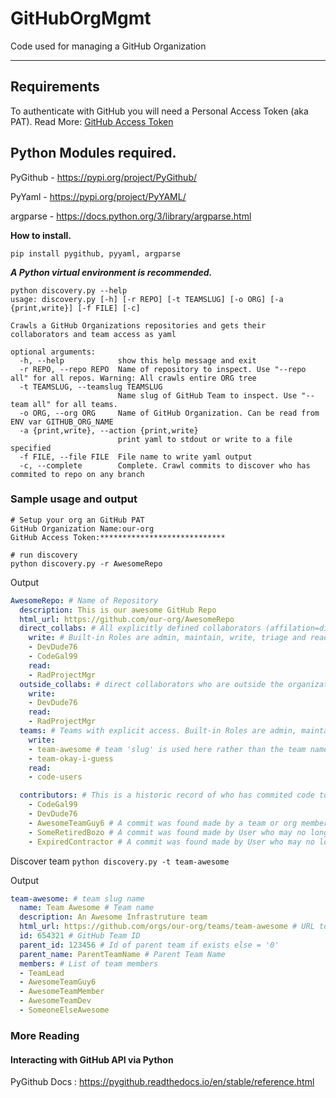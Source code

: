 # GitHubOrgMgmt
Code used for managing a GitHub Organization

---
## Requirements 
To authenticate with GitHub you will need a Personal Access Token (aka PAT).
Read More: [GitHub Access Token](https://docs.github.com/en/authentication/keeping-your-account-and-data-secure/managing-your-personal-access-tokens#creating-a-personal-access-token-classic)

Python Modules required.
---

PyGithub - https://pypi.org/project/PyGithub/

PyYaml - https://pypi.org/project/PyYAML/

argparse - https://docs.python.org/3/library/argparse.html

**How to install.** 
```shell
pip install pygithub, pyyaml, argparse
```
***A Python virtual environment is recommended.***

```
python discovery.py --help
usage: discovery.py [-h] [-r REPO] [-t TEAMSLUG] [-o ORG] [-a {print,write}] [-f FILE] [-c]

Crawls a GitHub Organizations repositories and gets their collaborators and team access as yaml

optional arguments:
  -h, --help            show this help message and exit
  -r REPO, --repo REPO  Name of repository to inspect. Use "--repo all" for all repos. Warning: All crawls entire ORG tree
  -t TEAMSLUG, --teamslug TEAMSLUG
                        Name slug of GitHub Team to inspect. Use "--team all" for all teams.
  -o ORG, --org ORG     Name of GitHub Organization. Can be read from ENV var GITHUB_ORG_NAME
  -a {print,write}, --action {print,write}
                        print yaml to stdout or write to a file specified
  -f FILE, --file FILE  File name to write yaml output
  -c, --complete        Complete. Crawl commits to discover who has commited to repo on any branch
```

### Sample usage and output
```
# Setup your org an GitHub PAT
GitHub Organization Name:our-org
GitHub Access Token:****************************

# run discovery
python discovery.py -r AwesomeRepo
```
Output
```yaml
AwesomeRepo: # Name of Repository
  description: This is our awesome GitHub Repo
  html_url: https://github.com/our-org/AwesomeRepo
  direct_collabs: # All explicitly defined collaborators (affilation=direct) sorted by role.  
    write: # Built-in Roles are admin, maintain, write, triage and read.
    - DevDude76
    - CodeGal99
    read:
    - RadProjectMgr
  outside_collabs: # direct collaborators who are outside the organization membership
    write:
    - DevDude76
    read:
    - RadProjectMgr
  teams: # Teams with explicit access. Built-in Roles are admin, maintain, write, triage and read.
    write:
    - team-awesome # team 'slug' is used here rather than the team name
    - team-okay-i-guess
    read:
    - code-users

  contributors: # This is a historic record of who has commited code to any branch. Not Used for setting values in GH
    - CodeGal99
    - DevDude76  
    - AwesomeTeamGuy6 # A commit was found made by a team or org member
    - SomeRetiredBozo # A commit was found made by User who may no longer be a collab or in a team.
    - ExpiredContractor # A commit was found made by User who may no longer be a collab or in a team.

 ```

Discover team
`python discovery.py -t team-awesome`

Output
```yaml
team-awesome: # team slug name
  name: Team Awesome # Team name
  description: An Awesome Infrastruture team
  html_url: https://github.com/orgs/our-org/teams/team-awesome # URL to the team page
  id: 654321 # GitHub Team ID
  parent_id: 123456 # Id of parent team if exists else = '0'
  parent_name: ParentTeamName # Parent Team Name
  members: # List of team members
  - TeamLead
  - AwesomeTeamGuy6
  - AwesomeTeamMember
  - AwesomeTeamDev
  - SomeoneElseAwesome
```

### More Reading

#### Interacting with GitHub API via Python
PyGithub Docs : https://pygithub.readthedocs.io/en/stable/reference.html


